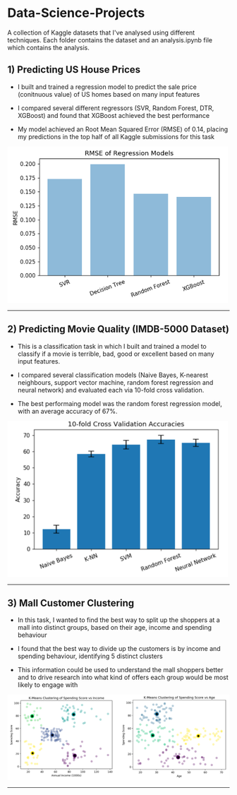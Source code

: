 # Data-Science-Projects

A collection of Kaggle datasets that I've analysed using different techniques. Each folder contains the dataset and an analysis.ipynb file which contains the analysis.

## 1) Predicting US House Prices

* I built and trained a regression model to predict the sale price (conitnuous value) of US homes based on many input features

* I compared several different regressors (SVR, Random Forest, DTR, XGBoost) and found that XGBoost achieved the best performance

* My model achieved an Root Mean Squared Error (RMSE) of 0.14, placing my predictions in the top half of all Kaggle submissions for this task

<img src="/images/house-prices.png" width="500">

___

## 2) Predicting Movie Quality (IMDB-5000 Dataset)

* This is a classification task in which I built and trained a model to classify if a movie is terrible, bad, good or excellent based on many input features.

* I compared several classification models (Naive Bayes, K-nearest neighbours, support vector machine, random forest regression and neural network) and evaluated each via 10-fold cross validation.

* The best performaing model was the random forest regression model, with an average accuracy of 67%.

<img src="/images/imdb-accuracy.png" width="500">

___

## 3) Mall Customer Clustering

* In this task, I wanted to find the best way to split up the shoppers at a mall into distinct groups, based on their age, income and spending behaviour

* I found that the best way to divide up the customers is by income and spending behaviour, identifying 5 distinct clusters

* This information could be used to understand the mall shoppers better and to drive research into what kind of offers each group would be most likely to engage with

<img src="/images/k-means.png">


___